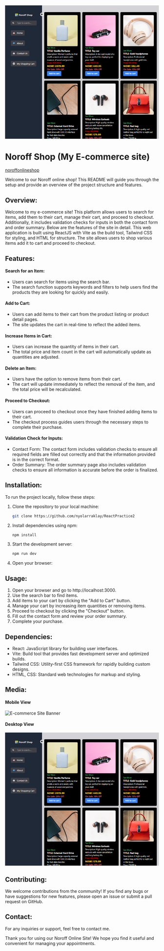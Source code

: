 ![E-commerce Site Banner](public/screenshot1.png)

# Noroff Shop (My E-commerce site)
[noroffonlineshop](https://noroffonlineshop.netlify.app/)

Welcome to our Noroff online shop! This README will guide you through the setup and provide an overview of the project structure and features.

## Overview:
Welcome to my e-commerce site! This platform allows users to search for items, add them to their cart, manage their cart, and proceed to checkout. Additionally, it includes validation checks for inputs in both the contact form and order summary. Below are the features of the site in detail. This web application is built using ReactJS with Vite as the build tool, Tailwind CSS for styling, and HTML for structure. The site allows users to shop various items add it to cart and proceed to checkout.

## Features:
 #### **Search for an Item:** 
- Users can search for items using the search bar.
- The search function supports keywords and filters to help users find the products they are looking for quickly and easily.
 #### **Add to Cart:** 
- Users can add items to their cart from the product listing or product detail pages.
- The site updates the cart in real-time to reflect the added items.
 #### **Increase Items in Cart:** 
- Users can increase the quantity of items in their cart.
- The total price and item count in the cart will automatically update as quantities are adjusted.
 #### **Delete an Item:** 
- Users have the option to remove items from their cart.
- The cart will update immediately to reflect the removal of the item, and the total price will be recalculated.
 #### **Proceed to Checkout:** 
- Users can proceed to checkout once they have finished adding items to their cart.
- The checkout process guides users through the necessary steps to complete their purchase.
 #### **Validation Check for Inputs:** 
- Contact Form: The contact form includes validation checks to ensure all required fields are filled out correctly and that the information provided is in the correct format.
- Order Summary: The order summary page also includes validation checks to ensure all information is accurate before the order is finalized.

## Installation:
To run the project locally, follow these steps:

1. Clone the repository to your local machine:
   ```bash
   git clone https://github.com/nyolarraklay/ReactPractice2
   
2. Install dependencies using npm:
   ```bash
   npm install
   
3. Start the development server:
    ```bash
   npm run dev
    ```

4. Open your browser:

## Usage:
1. Open your browser and go to http://localhost:3000.
2. Use the search bar to find items.
3. Add items to your cart by clicking the "Add to Cart" button.
4. Manage your cart by increasing item quantities or removing items.
5. Proceed to checkout by clicking the "Checkout" button.
6. Fill out the contact form and review your order summary.
7. Complete your purchase.


## Dependencies:
  - React: JavaScript library for building user interfaces.
  - Vite: Build tool that provides fast development server and optimized builds.
  - Tailwind CSS: Utility-first CSS framework for rapidly building custom designs.
  - HTML, CSS: Standard web technologies for markup and styling.

## Media:
#### Mobile View
![E-commerce Site Banner](public/screenshot2.png)

#### Desktop View
![E-commerce Site Banner](public/screenshot1.png)

  

## Contributing:
We welcome contributions from the community! If you find any bugs or have suggestions for new features, please open an issue or submit a pull request on GitHub.

## Contact:
For any inquiries or support, feel free to contact me.

Thank you for using our Noroff Online Site! We hope you find it useful and convenient for managing your appointments.
